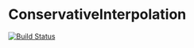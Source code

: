 # ConservativeInterpolation

[![Build Status](https://github.com/milankl/ConservativeInterpolation.jl/actions/workflows/CI.yml/badge.svg?branch=main)](https://github.com/milankl/ConservativeInterpolation.jl/actions/workflows/CI.yml?query=branch%3Amain)
